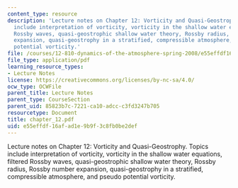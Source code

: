 ```yaml
---
content_type: resource
description: 'Lecture notes on Chapter 12: Vorticity and Quasi-Geostrophy. Topics
  include interpretation of vorticity, vorticity in the shallow water equations, filtered
  Rossby waves, quasi-geostrophic shallow water theory, Rossby radius, Rossby number
  expansion, quasi-geostrophy in a stratified, compressible atmosphere, and pseudo
  potential vorticity.'
file: /courses/12-810-dynamics-of-the-atmosphere-spring-2008/e55effdf16afad1e9b9f3c8fb0be2def_chapter_12.pdf
file_type: application/pdf
learning_resource_types:
- Lecture Notes
license: https://creativecommons.org/licenses/by-nc-sa/4.0/
ocw_type: OCWFile
parent_title: Lecture Notes
parent_type: CourseSection
parent_uid: 85823b7c-7221-ca10-adcc-c3fd3247b705
resourcetype: Document
title: chapter_12.pdf
uid: e55effdf-16af-ad1e-9b9f-3c8fb0be2def
---
```

Lecture notes on Chapter 12: Vorticity and Quasi-Geostrophy. Topics include interpretation of vorticity, vorticity in the shallow water equations, filtered Rossby waves, quasi-geostrophic shallow water theory, Rossby radius, Rossby number expansion, quasi-geostrophy in a stratified, compressible atmosphere, and pseudo potential vorticity.